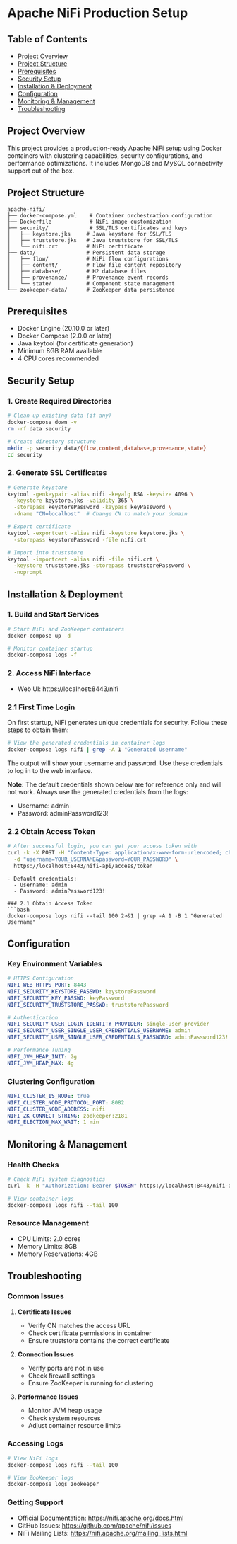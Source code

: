 # Apache NiFi Production Setup

## Table of Contents
- [Project Overview](#project-overview)
- [Project Structure](#project-structure)
- [Prerequisites](#prerequisites)
- [Security Setup](#security-setup)
- [Installation & Deployment](#installation--deployment)
- [Configuration](#configuration)
- [Monitoring & Management](#monitoring--management)
- [Troubleshooting](#troubleshooting)

## Project Overview
This project provides a production-ready Apache NiFi setup using Docker containers with clustering capabilities, security configurations, and performance optimizations. It includes MongoDB and MySQL connectivity support out of the box.

## Project Structure
```
apache-nifi/
├── docker-compose.yml    # Container orchestration configuration
├── Dockerfile            # NiFi image customization
├── security/             # SSL/TLS certificates and keys
│   ├── keystore.jks     # Java keystore for SSL/TLS
│   ├── truststore.jks   # Java truststore for SSL/TLS
│   └── nifi.crt         # NiFi certificate
├── data/                # Persistent data storage
│   ├── flow/            # NiFi flow configurations
│   ├── content/         # Flow file content repository
│   ├── database/        # H2 database files
│   ├── provenance/      # Provenance event records
│   └── state/           # Component state management
└── zookeeper-data/      # ZooKeeper data persistence
```

## Prerequisites
- Docker Engine (20.10.0 or later)
- Docker Compose (2.0.0 or later)
- Java keytool (for certificate generation)
- Minimum 8GB RAM available
- 4 CPU cores recommended

## Security Setup

### 1. Create Required Directories
```bash
# Clean up existing data (if any)
docker-compose down -v
rm -rf data security

# Create directory structure
mkdir -p security data/{flow,content,database,provenance,state}
cd security
```

### 2. Generate SSL Certificates
```bash
# Generate keystore
keytool -genkeypair -alias nifi -keyalg RSA -keysize 4096 \
  -keystore keystore.jks -validity 365 \
  -storepass keystorePassword -keypass keyPassword \
  -dname "CN=localhost"  # Change CN to match your domain

# Export certificate
keytool -exportcert -alias nifi -keystore keystore.jks \
  -storepass keystorePassword -file nifi.crt

# Import into truststore
keytool -importcert -alias nifi -file nifi.crt \
  -keystore truststore.jks -storepass truststorePassword \
  -noprompt
```

## Installation & Deployment

### 1. Build and Start Services
```bash
# Start NiFi and ZooKeeper containers
docker-compose up -d

# Monitor container startup
docker-compose logs -f
```

### 2. Access NiFi Interface
- Web UI: https://localhost:8443/nifi

### 2.1 First Time Login
On first startup, NiFi generates unique credentials for security. Follow these steps to obtain them:

```bash
# View the generated credentials in container logs
docker-compose logs nifi | grep -A 1 "Generated Username"
```

The output will show your username and password. Use these credentials to log in to the web interface.

**Note:** The default credentials shown below are for reference only and will not work. Always use the generated credentials from the logs:
- Username: admin
- Password: adminPassword123!

### 2.2 Obtain Access Token
```bash
# After successful login, you can get your access token with
curl -k -X POST -H "Content-Type: application/x-www-form-urlencoded; charset=UTF-8" \
  -d "username=YOUR_USERNAME&password=YOUR_PASSWORD" \
  https://localhost:8443/nifi-api/access/token
```
```
- Default credentials:
  - Username: admin
  - Password: adminPassword123!
  
### 2.1 Obtain Access Token
```bash
docker-compose logs nifi --tail 100 2>&1 | grep -A 1 -B 1 "Generated Username"
```

## Configuration

### Key Environment Variables
```yaml
# HTTPS Configuration
NIFI_WEB_HTTPS_PORT: 8443
NIFI_SECURITY_KEYSTORE_PASSWD: keystorePassword
NIFI_SECURITY_KEY_PASSWD: keyPassword
NIFI_SECURITY_TRUSTSTORE_PASSWD: truststorePassword

# Authentication
NIFI_SECURITY_USER_LOGIN_IDENTITY_PROVIDER: single-user-provider
NIFI_SECURITY_USER_SINGLE_USER_CREDENTIALS_USERNAME: admin
NIFI_SECURITY_USER_SINGLE_USER_CREDENTIALS_PASSWORD: adminPassword123!

# Performance Tuning
NIFI_JVM_HEAP_INIT: 2g
NIFI_JVM_HEAP_MAX: 4g
```

### Clustering Configuration
```yaml
NIFI_CLUSTER_IS_NODE: true
NIFI_CLUSTER_NODE_PROTOCOL_PORT: 8082
NIFI_CLUSTER_NODE_ADDRESS: nifi
NIFI_ZK_CONNECT_STRING: zookeeper:2181
NIFI_ELECTION_MAX_WAIT: 1 min
```

## Monitoring & Management

### Health Checks
```bash
# Check NiFi system diagnostics
curl -k -H "Authorization: Bearer $TOKEN" https://localhost:8443/nifi-api/system-diagnostics

# View container logs
docker-compose logs nifi --tail 100
```

### Resource Management
- CPU Limits: 2.0 cores
- Memory Limits: 8GB
- Memory Reservations: 4GB

## Troubleshooting

### Common Issues
1. **Certificate Issues**
   - Verify CN matches the access URL
   - Check certificate permissions in container
   - Ensure truststore contains the correct certificate

2. **Connection Issues**
   - Verify ports are not in use
   - Check firewall settings
   - Ensure ZooKeeper is running for clustering

3. **Performance Issues**
   - Monitor JVM heap usage
   - Check system resources
   - Adjust container resource limits

### Accessing Logs
```bash
# View NiFi logs
docker-compose logs nifi --tail 100

# View ZooKeeper logs
docker-compose logs zookeeper
```

### Getting Support
- Official Documentation: https://nifi.apache.org/docs.html
- GitHub Issues: https://github.com/apache/nifi/issues
- NiFi Mailing Lists: https://nifi.apache.org/mailing_lists.html

